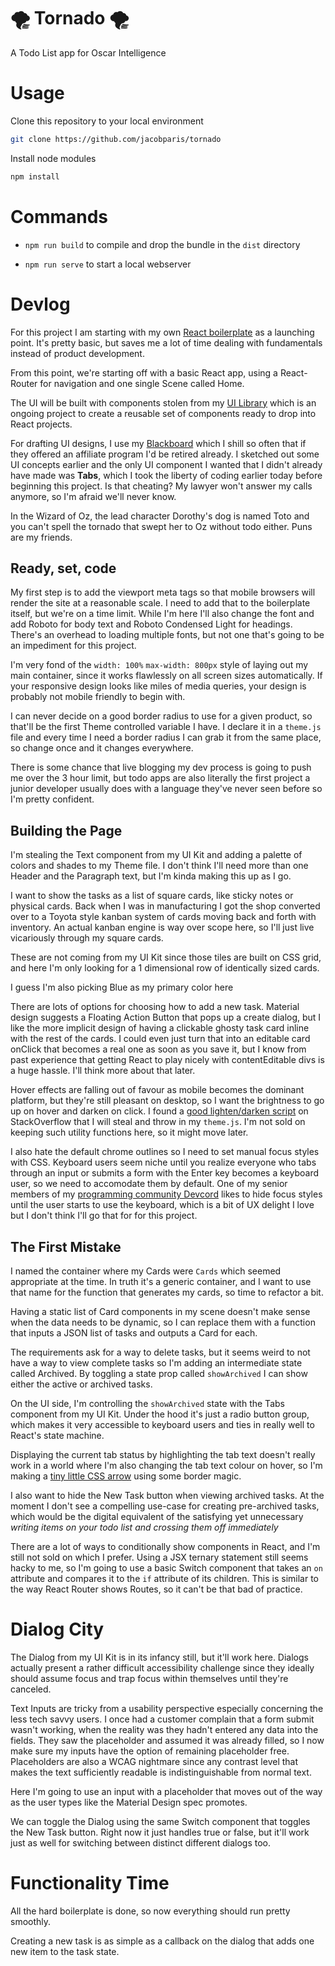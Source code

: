 # 🌪 Tornado 🌪
A Todo List app for Oscar Intelligence

# Usage

Clone this repository to your local environment

```sh
git clone https://github.com/jacobparis/tornado
```

Install node modules

```sh
npm install
```

# Commands

* `npm run build` to compile and drop the bundle in the `dist` directory

* `npm run serve` to start a local webserver 

# Devlog

For this project I am starting with my own [React boilerplate](https://github.com/JacobParis/react-boilerplate) as a launching point. It's pretty basic, but saves me a lot of time dealing with fundamentals instead of product development.

From this point, we're starting off with a basic React app, using a React-Router for navigation and one single Scene called Home. 

The UI will be built with components stolen from my [UI Library](https://jacobparis.com/ui/) which is an ongoing project to create a reusable set of components ready to drop into React projects. 

For drafting UI designs, I use my [Blackboard](https://writeonblackboard.com/) which I shill so often that if they offered an affiliate program I'd be retired already. I sketched out some UI concepts earlier and the only UI component I wanted that I didn't already have made was **Tabs**, which I took the liberty of coding earlier today before beginning this project. Is that cheating? My lawyer won't answer my calls anymore, so I'm afraid we'll never know.

In the Wizard of Oz, the lead character Dorothy's dog is named Toto and you can't spell the tornado that swept her to Oz without todo either. Puns are my friends.

## Ready, set, code

My first step is to add the viewport meta tags so that mobile browsers will render the site at a reasonable scale. I need to add that to the boilerplate itself, but we're on a time limit. While I'm here I'll also change the font and add Roboto for body text and Roboto Condensed Light for headings. There's an overhead to loading multiple fonts, but not one that's going to be an impediment for this project. 

I'm very fond of the `width: 100%` `max-width: 800px` style of laying out my main container, since it works flawlessly on all screen sizes automatically. If your responsive design looks like miles of media queries, your design is probably not mobile friendly to begin with. 

I can never decide on a good border radius to use for a given product, so that'll be the first Theme controlled variable I have. I declare it in a `theme.js` file and every time I need a border radius I can grab it from the same place, so change once and it changes everywhere. 

There is some chance that live blogging my dev process is going to push me over the 3 hour limit, but todo apps are also literally the first project a junior developer usually does with a language they've never seen before so I'm pretty confident.

## Building the Page

I'm stealing the Text component from my UI Kit and adding a palette of colors and shades to my Theme file. I don't think I'll need more than one Header and the Paragraph text, but I'm kinda making this up as I go. 

I want to show the tasks as a list of square cards, like sticky notes or physical cards. Back when I was in manufacturing I got the shop converted over to a Toyota style kanban system of cards moving back and forth with inventory. An actual kanban engine is way over scope here, so I'll just live vicariously through my square cards.

These are not coming from my UI Kit since those tiles are built on CSS grid, and here I'm only looking for a 1 dimensional row of identically sized cards.

I guess I'm also picking Blue as my primary color here

There are lots of options for choosing how to add a new task. Material design suggests a Floating Action Button that pops up a create dialog, but I like the more implicit design of having a clickable ghosty task card inline with the rest of the cards. I could even just turn that into an editable card onClick that becomes a real one as soon as you save it, but I know from past experience that getting React to play nicely with contentEditable divs is a huge hassle. I'll think more about that later.

Hover effects are falling out of favour as mobile becomes the dominant platform, but they're still pleasant on desktop, so I want the brightness to go up on hover and darken on click. I found a [good lighten/darken script](https://stackoverflow.com/questions/5560248/programmatically-lighten-or-darken-a-hex-color-or-rgb-and-blend-colors) on StackOverflow that I will steal and throw in my `theme.js`. I'm not sold on keeping such utility functions here, so it might move later. 

I also hate the default chrome outlines so I need to set manual focus styles with CSS. Keyboard users seem niche until you realize everyone who tabs through an input or submits a form with the Enter key becomes a keyboard user, so we need to accomodate them by default. One of my senior members of my [programming community Devcord](https://devcord.com/) likes to hide focus styles until the user starts to use the keyboard, which is a bit of UX delight I love but I don't think I'll go that for for this project.

## The First Mistake

I named the container where my Cards were `Cards` which seemed appropriate at the time. In truth it's a generic container, and I want to use that name for the function that generates my cards, so time to refactor a bit. 

Having a static list of Card components in my scene doesn't make sense when the data needs to be dynamic, so I can replace them with a function that inputs a JSON list of tasks and outputs a Card for each.

The requirements ask for a way to delete tasks, but it seems weird to not have a way to view complete tasks so I'm adding an intermediate state called Archived. By toggling a state prop called `showArchived` I can show either the active or archived tasks.

On the UI side, I'm controlling the `showArchived` state with the Tabs component from my UI Kit. Under the hood it's just a radio button group, which makes it very accessible to keyboard users and ties in really well to React's state machine.

Displaying the current tab status by highlighting the tab text doesn't really work in a world where I'm also changing the tab text colour on hover, so I'm making a [tiny little CSS arrow](https://css-tricks.com/snippets/css/css-triangle/) using some border magic.

I also want to hide the New Task button when viewing archived tasks. At the moment I don't see a compelling use-case for creating pre-archived tasks, which would be the digital equivalent of the satisfying yet unnecessary *writing items on your todo list and crossing them off immediately*

There are a lot of ways to conditionally show components in React, and I'm still not sold on which I prefer. Using a JSX ternary statement still seems hacky to me, so I'm going to use a basic Switch component that takes an `on` attribute and compares it to the `if` attribute of its children. This is similar to the way React Router shows Routes, so it can't be that bad of practice.

# Dialog City

The Dialog from my UI Kit is in its infancy still, but it'll work here. Dialogs actually present a rather difficult accessibility challenge since they ideally should assume focus and trap focus within themselves until they're canceled.

Text Inputs are tricky from a usability perspective especially concerning the less tech savvy users. I once had a customer complain that a form submit wasn't working, when the reality was they hadn't entered any data into the fields. They saw the placeholder and assumed it was already filled, so I now make sure my inputs have the option of remaining placeholder free. Placeholders are also a WCAG nightmare since any contrast level that makes the text sufficiently readable is indistinguishable from normal text.

Here I'm going to use an input with a placeholder that moves out of the way as the user types like the Material Design spec promotes.

We can toggle the Dialog using the same Switch component that toggles the New Task button. Right now it just handles true or false, but it'll work just as well for switching between distinct different dialogs too.

# Functionality Time

All the hard boilerplate is done, so now everything should run pretty smoothly. 

Creating a new task is as simple as a callback on the dialog that adds one new item to the task state.
